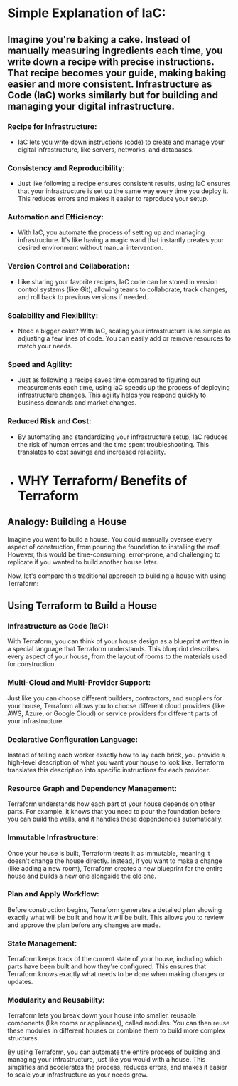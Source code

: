 # Simple Explanation of IaC:

## Imagine you're baking a cake. Instead of manually measuring ingredients each time, you write down a recipe with precise instructions. That recipe becomes your guide, making baking easier and more consistent. Infrastructure as Code (IaC) works similarly but for building and managing your digital infrastructure.

### Recipe for Infrastructure:
- IaC lets you write down instructions (code) to create and manage your digital infrastructure, like servers, networks, and databases.

### Consistency and Reproducibility:

- Just like following a recipe ensures consistent results, using IaC ensures that your infrastructure is set up the same way every time you deploy it. This reduces errors and makes it easier to reproduce your setup.

### Automation and Efficiency:
- With IaC, you automate the process of setting up and managing infrastructure. It's like having a magic wand that instantly creates your desired environment without manual intervention.

### Version Control and Collaboration:
- Like sharing your favorite recipes, IaC code can be stored in version control systems (like Git), allowing teams to collaborate, track changes, and roll back to previous versions if needed.

### Scalability and Flexibility:
- Need a bigger cake? With IaC, scaling your infrastructure is as simple as adjusting a few lines of code. You can easily add or remove resources to match your needs.

### Speed and Agility:
- Just as following a recipe saves time compared to figuring out measurements each time, using IaC speeds up the process of deploying infrastructure changes. This agility helps you respond quickly to business demands and market changes.

### Reduced Risk and Cost:
- By automating and standardizing your infrastructure setup, IaC reduces the risk of human errors and the time spent troubleshooting. This translates to cost savings and increased reliability.

- # WHY Terraform/ Benefits of Terraform

## Analogy: Building a House

Imagine you want to build a house. You could manually oversee every aspect of construction, from pouring the foundation to installing the roof. However, this would be time-consuming, error-prone, and challenging to replicate if you wanted to build another house later.

Now, let's compare this traditional approach to building a house with using Terraform:

## Using Terraform to Build a House

### Infrastructure as Code (IaC):

With Terraform, you can think of your house design as a blueprint written in a special language that Terraform understands. This blueprint describes every aspect of your house, from the layout of rooms to the materials used for construction.

### Multi-Cloud and Multi-Provider Support:

Just like you can choose different builders, contractors, and suppliers for your house, Terraform allows you to choose different cloud providers (like AWS, Azure, or Google Cloud) or service providers for different parts of your infrastructure.

### Declarative Configuration Language:

Instead of telling each worker exactly how to lay each brick, you provide a high-level description of what you want your house to look like. Terraform translates this description into specific instructions for each provider.

### Resource Graph and Dependency Management:

Terraform understands how each part of your house depends on other parts. For example, it knows that you need to pour the foundation before you can build the walls, and it handles these dependencies automatically.

### Immutable Infrastructure:

Once your house is built, Terraform treats it as immutable, meaning it doesn't change the house directly. Instead, if you want to make a change (like adding a new room), Terraform creates a new blueprint for the entire house and builds a new one alongside the old one.

### Plan and Apply Workflow:

Before construction begins, Terraform generates a detailed plan showing exactly what will be built and how it will be built. This allows you to review and approve the plan before any changes are made.

### State Management:

Terraform keeps track of the current state of your house, including which parts have been built and how they're configured. This ensures that Terraform knows exactly what needs to be done when making changes or updates.

### Modularity and Reusability:

Terraform lets you break down your house into smaller, reusable components (like rooms or appliances), called modules. You can then reuse these modules in different houses or combine them to build more complex structures.

By using Terraform, you can automate the entire process of building and managing your infrastructure, just like you would with a house. This simplifies and accelerates the process, reduces errors, and makes it easier to scale your infrastructure as your needs grow.

